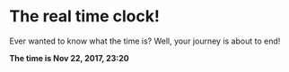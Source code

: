 # The real time clock!

Ever wanted to know what the time is? Well, your journey is about to end!

**The time is Nov 22, 2017, 23:20**